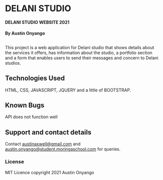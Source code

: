 # DELANI STUDIO
#### DELANI STUDIO WEBSITE 2021
#### By Austin Onyango
## 
This project is a web application for Delani studio that shows details about the services it offers, has information about the studio, a portfolio section and a form that enables users to send their messages and concern to Delani studios.
## Technologies Used
HTML, CSS, JAVASCRIPT, JQUERY and a little of BOOTSTRAP.
## Known Bugs
API does not function well
## Support and contact details
Contact austinaxwell@gmail.com and austin.onyango@student.moringaschool.com for queries.
### License
MIT Licence copyright 2021 Austin Onyango